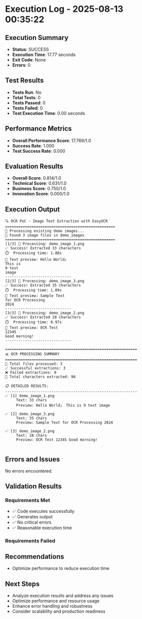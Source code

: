 # Execution Log - 2025-08-13 00:35:22

## Execution Summary
- **Status**: SUCCESS
- **Execution Time**: 17.77 seconds
- **Exit Code**: None
- **Errors**: 0

## Test Results
- **Tests Run**: No
- **Total Tests**: 0
- **Tests Passed**: 0
- **Tests Failed**: 0
- **Test Execution Time**: 0.00 seconds

## Performance Metrics
- **Overall Performance Score**: 17.769/1.0
- **Success Rate**: 1.000
- **Test Success Rate**: 0.000

## Evaluation Results
- **Overall Score**: 0.814/1.0
- **Technical Score**: 0.631/1.0
- **Business Score**: 0.750/1.0
- **Innovation Score**: 0.000/1.0

## Execution Output
```
🔍 OCR PoC - Image Text Extraction with EasyOCR
==================================================
📁 Processing existing demo images...
📁 Found 3 image files in demo_images
==================================================
[1/3] 📸 Processing: demo_image_1.png
✅ Success! Extracted 33 characters
⏱️  Processing time: 1.88s
📝 Text preview: Hello World」
This is
9 test
image
------------------------------
[2/3] 📸 Processing: demo_image_3.png
✅ Success! Extracted 35 characters
⏱️  Processing time: 1.09s
📝 Text preview: Sample Text
for OCR Processing
2024
------------------------------
[3/3] 📸 Processing: demo_image_2.png
✅ Success! Extracted 28 characters
⏱️  Processing time: 0.97s
📝 Text preview: OCR Test
12345
Good morning!
------------------------------

============================================================
📊 OCR PROCESSING SUMMARY
============================================================
📁 Total files processed: 3
✅ Successful extractions: 3
❌ Failed extractions: 0
📝 Total characters extracted: 96

📋 DETAILED RESULTS:
------------------------------------------------------------
✅ [1] demo_image_1.png
     Text: 33 chars
     Preview: Hello World」 This is 9 test image

✅ [2] demo_image_3.png
     Text: 35 chars
     Preview: Sample Text for OCR Processing 2024

✅ [3] demo_image_2.png
     Text: 28 chars
     Preview: OCR Test 12345 Good morning!


```

## Errors and Issues
No errors encountered.

## Validation Results
### Requirements Met
- ✅ Code executes successfully
- ✅ Generates output
- ✅ No critical errors
- ✅ Reasonable execution time

### Requirements Failed

## Recommendations
- Optimize performance to reduce execution time

## Next Steps
- Analyze execution results and address any issues
- Optimize performance and resource usage
- Enhance error handling and robustness
- Consider scalability and production readiness
